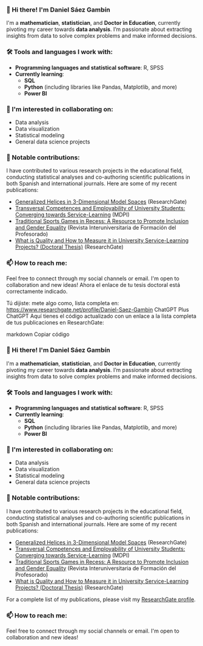 ### 👋 Hi there! I'm Daniel Sáez Gambín

I'm a **mathematician**, **statistician**, and **Doctor in Education**, currently pivoting my career towards **data analysis**. I’m passionate about extracting insights from data to solve complex problems and make informed decisions.

### 🛠️ Tools and languages I work with:
- **Programming languages and statistical software**: R, SPSS
- **Currently learning**:
  - **SQL**
  - **Python** (including libraries like Pandas, Matplotlib, and more)
  - **Power BI**

### 👀 I'm interested in collaborating on:
- Data analysis
- Data visualization
- Statistical modeling
- General data science projects

### 🚀 Notable contributions:
I have contributed to various research projects in the educational field, conducting statistical analyses and co-authoring scientific publications in both Spanish and international journals. Here are some of my recent publications:
- [Generalized Helices in 3-Dimensional Model Spaces](https://www.researchgate.net/publication/385096630_Helices_generalizadas_en_los_espacios_modelo_3-dimensionales_Trabajo_de_Fin_de_Grado) (ResearchGate)
- [Transversal Competences and Employability of University Students: Converging towards Service-Learning](https://www.mdpi.com/2227-7102/12/4/265) (MDPI)
- [Traditional Sports Games in Recess: A Resource to Promote Inclusion and Gender Equality](https://revistas.um.es/reifop/article/view/574551/346801) (Revista Interuniversitaria de Formación del Profesorado)
- [What is Quality and How to Measure it in University Service-Learning Projects? (Doctoral Thesis)](https://www.researchgate.net/publication/385818661_Que_es_la_calidad_y_como_medirla_en_los_proyectos_de_aprendizaje-servicio_universitarios) (ResearchGate)

### 📫 How to reach me:
Feel free to connect through my social channels or email. I'm open to collaboration and new ideas!
Ahora el enlace de tu tesis doctoral está correctamente indicado.






Tú dijiste:
mete algo como, lista completa en: https://www.researchgate.net/profile/Daniel-Saez-Gambin
ChatGPT Plus
ChatGPT
Aquí tienes el código actualizado con un enlace a la lista completa de tus publicaciones en ResearchGate:

markdown
Copiar código
### 👋 Hi there! I'm Daniel Sáez Gambín

I'm a **mathematician**, **statistician**, and **Doctor in Education**, currently pivoting my career towards **data analysis**. I’m passionate about extracting insights from data to solve complex problems and make informed decisions.

### 🛠️ Tools and languages I work with:
- **Programming languages and statistical software**: R, SPSS
- **Currently learning**:
  - **SQL**
  - **Python** (including libraries like Pandas, Matplotlib, and more)
  - **Power BI**

### 👀 I'm interested in collaborating on:
- Data analysis
- Data visualization
- Statistical modeling
- General data science projects

### 🚀 Notable contributions:
I have contributed to various research projects in the educational field, conducting statistical analyses and co-authoring scientific publications in both Spanish and international journals. Here are some of my recent publications:
- [Generalized Helices in 3-Dimensional Model Spaces](https://www.researchgate.net/publication/385096630_Helices_generalizadas_en_los_espacios_modelo_3-dimensionales_Trabajo_de_Fin_de_Grado) (ResearchGate)
- [Transversal Competences and Employability of University Students: Converging towards Service-Learning](https://www.mdpi.com/2227-7102/12/4/265) (MDPI)
- [Traditional Sports Games in Recess: A Resource to Promote Inclusion and Gender Equality](https://revistas.um.es/reifop/article/view/574551/346801) (Revista Interuniversitaria de Formación del Profesorado)
- [What is Quality and How to Measure it in University Service-Learning Projects? (Doctoral Thesis)](https://www.researchgate.net/publication/385818661_Que_es_la_calidad_y_como_medirla_en_los_proyectos_de_aprendizaje-servicio_universitarios) (ResearchGate)

For a complete list of my publications, please visit my [ResearchGate profile](https://www.researchgate.net/profile/Daniel-Saez-Gambin).

### 📫 How to reach me:
Feel free to connect through my social channels or email. I'm open to collaboration and new ideas!

<!---
DanielSaezGambin/DanielSaezGambin is a ✨ special ✨ repository because its `README.md` (this file) appears on your GitHub profile.
You can click the Preview link to take a look at your changes.
--->
